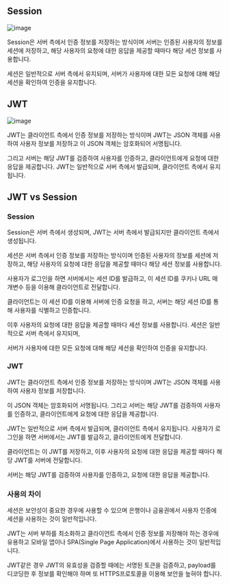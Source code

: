 ## Session

![image](https://user-images.githubusercontent.com/43610417/233762527-e4ce2179-5708-4c75-bd65-cb0fce6d6ba6.png)


Session은 서버 측에서 인증 정보를 저장하는 방식이며 서버는 인증된 사용자의 정보를 세션에 저장하고, 해당 사용자의 요청에 대한 응답을 제공할 때마다 해당 세션 정보를 사용합니다.

세션은 일반적으로 서버 측에서 유지되며, 서버가 사용자에 대한 모든 요청에 대해 해당 세션을 확인하여 인증을 유지합니다.

## JWT 

![image](https://user-images.githubusercontent.com/43610417/233762545-3640861c-3425-460b-a5d7-54cc86a072b5.png)


JWT는 클라이언트 측에서 인증 정보를 저장하는 방식이며 JWT는 JSON 객체를 사용하여 사용자 정보를 저장하고 이 JSON 객체는 암호화되어 서명됩니다. 

그리고 서버는 해당 JWT를 검증하여 사용자를 인증하고, 클라이언트에게 요청에 대한 응답을 제공합니다. JWT는 일반적으로 서버 측에서 발급되며, 클라이언트 측에서 유지됩니다.

## JWT vs Session

### Session
Session은 서버 측에서 생성되며, JWT는 서버 측에서 발급되지만 클라이언트 측에서 생성됩니다.

세션은 서버 측에서 인증 정보를 저장하는 방식이며 인증된 사용자의 정보를 세션에 저장하고, 해당 사용자의 요청에 대한 응답을 제공할 때마다 해당 세션 정보를 사용합니다. 

사용자가 로그인을 하면 서버에서는 세션 ID를 발급하고, 이 세션 ID를 쿠키나 URL 매개변수 등을 이용해 클라이언트로 전달합니다. 

클라이언트는 이 세션 ID를 이용해 서버에 인증 요청을 하고, 서버는 해당 세션 ID를 통해 사용자를 식별하고 인증합니다. 

이후 사용자의 요청에 대한 응답을 제공할 때마다 세션 정보를 사용합니다. 세션은 일반적으로 서버 측에서 유지되며, 

서버가 사용자에 대한 모든 요청에 대해 해당 세션을 확인하여 인증을 유지합니다.

### JWT
JWT는 클라이언트 측에서 인증 정보를 저장하는 방식이며 JWT는 JSON 객체를 사용하여 사용자 정보를 저장합니다. 

이 JSON 객체는 암호화되어 서명됩니다. 그리고 서버는 해당 JWT를 검증하여 사용자를 인증하고, 클라이언트에게 요청에 대한 응답을 제공합니다. 

JWT는 일반적으로 서버 측에서 발급되며, 클라이언트 측에서 유지됩니다. 사용자가 로그인을 하면 서버에서는 JWT를 발급하고, 클라이언트에게 전달합니다. 

클라이언트는 이 JWT를 저장하고, 이후 사용자의 요청에 대한 응답을 제공할 때마다 해당 JWT를 서버에 전달합니다. 

서버는 해당 JWT를 검증하여 사용자를 인증하고, 요청에 대한 응답을 제공합니다.

### 사용의 차이

세션은 보안성이 중요한 경우에 사용할 수 있으며 은행이나 금융권에서 사용자 인증에 세션을 사용하는 것이 일반적입니다.

JWT는 서버 부하를 최소화하고 클라이언트 측에서 인증 정보를 저장해야 하는 경우에 유용하고 모바일 앱이나 SPA(Single Page Application)에서 사용하는 것이 일반적입니다.

JWT같은 경우 JWT의 유효성을 검증할 때에는 서명된 토큰을 검증하고, payload를 디코딩한 후 정보를 확인해야 하며 또 HTTPS프로토콜을 이용해 보안을 높혀야 합니다.

